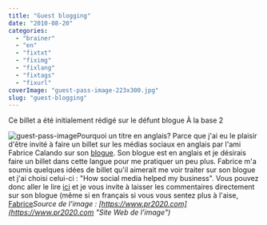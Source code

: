 ```yaml
---
title: "Guest blogging"
date: "2010-08-20"
categories: 
  - "brainer"
  - "en"
  - "fixtxt"
  - "fiximg"
  - "fixlang"
  - "fixtags"
  - "fixurl"
coverImage: "guest-pass-image-223x300.jpg"
slug: "guest-blogging"
---
```


Ce billet a été initialement rédigé sur le défunt blogue À la base 2

![](images/guest-pass-image-223x300.jpg "guest-pass-image")Pourquoi un titre en anglais? Parce que j'ai eu le plaisir d'être invité à faire un billet sur les médias sociaux en anglais par l'ami Fabrice Calando sur son [blogue](https://fabricecalando.ca/ "Blogue de Fabrice Calando"). Son blogue est en anglais et je désirais faire un billet dans cette langue pour me pratiquer un peu plus. Fabrice m'a soumis quelques idées de billet qu'il aimerait me voir traiter sur son blogue et j'ai choisi celui-ci : "How social media helped my business". Vous pouvez donc aller le lire [ici](https://fabricecalando.ca/how-social-media-helped-my-business "Mon billet sur le blogue de Fabrice Calando") et je vous invite à laisser les commentaires directement sur son blogue (même si en français si vous vous sentez plus à l'aise, [Fabrice](https://twitter.com/Fabrice_Calando "Compte Twitter de Fabrice Calando")_Source de l'image : [https://www.pr2020.com](https://www.pr2020.com "Site Web de l'image")_
